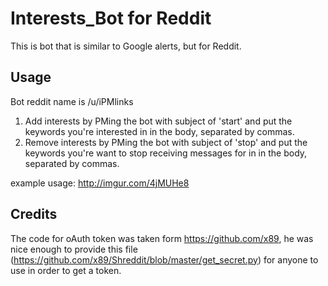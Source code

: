 # Interests_Bot for Reddit
This is bot that is similar to Google alerts, but for Reddit.

## Usage
Bot reddit name is /u/iPMlinks

1. Add interests by PMing the bot with subject of 'start' and put the keywords you're interested in in the body, separated by commas.
2. Remove interests by PMing the bot with subject of 'stop' and put the keywords you're want to stop receiving messages for in in the body, separated by commas.

example usage: http://imgur.com/4jMUHe8

## Credits
The code for oAuth token was taken form https://github.com/x89, he was nice enough to provide this file (https://github.com/x89/Shreddit/blob/master/get_secret.py) for anyone to use in order to get a token.
